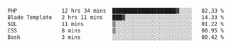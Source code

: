
<!--START_SECTION:waka-->

```txt
PHP              12 hrs 34 mins  ████████████████████▓░░░░   82.33 %
Blade Template   2 hrs 11 mins   ███▓░░░░░░░░░░░░░░░░░░░░░   14.33 %
SQL              11 mins         ▒░░░░░░░░░░░░░░░░░░░░░░░░   01.22 %
CSS              8 mins          ▒░░░░░░░░░░░░░░░░░░░░░░░░   00.95 %
Bash             3 mins          ░░░░░░░░░░░░░░░░░░░░░░░░░   00.42 %
```

<!--END_SECTION:waka-->
